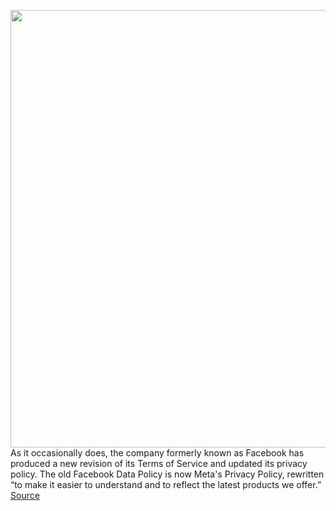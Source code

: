 <img src='https://cdn.vox-cdn.com/thumbor/o1j4b2fw9T0TirPYuvpd7G8Mn7w=/0x0:1208x716/1200x800/filters:focal(508x262:700x454)/cdn.vox-cdn.com/uploads/chorus_image/image/70918470/meta_privacy_policy.0.jpg' width='700px' /><br/>
As it occasionally does, the company formerly known as Facebook has produced a new revision of its Terms of Service and updated its privacy policy. The old Facebook Data Policy is now Meta's Privacy Policy, rewritten “to make it easier to understand and to reflect the latest products we offer.”
<a href='https://www.theverge.com/2022/5/27/23142949/meta-facebook-privacy-policy-terms-of-service-audience-control'> Source <a/>